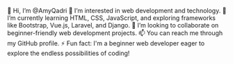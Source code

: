 👋 Hi, I’m @AmyQadri
👀 I’m interested in web development and technology.
🌱 I’m currently learning HTML, CSS, JavaScript, and exploring frameworks like Bootstrap, Vue.js, Laravel, and Django.
💞️ I’m looking to collaborate on beginner-friendly web development projects.
📫 You can reach me through my GitHub profile.
⚡ Fun fact: I'm a beginner web developer eager to explore the endless possibilities of coding!

<!---
AmyQadri/AmyQadri is a ✨ special ✨ repository because its `README.md` (this file) appears on your GitHub profile.
You can click the Preview link to take a look at your changes.
--->
